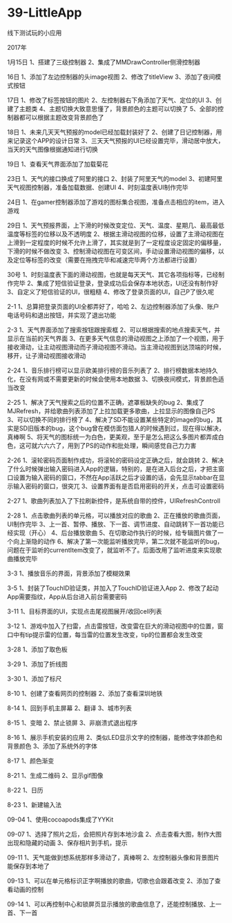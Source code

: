 # 39-LittleApp
线下测试玩的小应用

2017年

1月15日
1、搭建了三级控制器
2、集成了MMDrawController侧滑控制器

16日
1、添加了左边控制器的头image视图
2、修改了titleView
3、添加了夜间模式按钮

17日
1、修改了标签按钮的图片
2、左控制器右下角添加了天气、定位的UI
3、创建了主题类
4、主题切换大致意思懂了，背景颜色的主题可以切换了
5、全部的控制器都可以根据主题改变背景颜色了

18日
1、未来几天天气预报的model已经加载封装好了
2、创建了日记控制器，用来记录这个APP的设计日常
3、三天天气预报的UI已经设置完毕，滑动居中放大，当天的天气图像根据通知进行切换

19日
1、查看天气界面添加了加载菊花

23日
1、天气的接口换成了阿里的接口
2、封装了阿里天气的model
3、初建阿里天气视图控制器，准备加载数据、创建UI
4、时刻温度表UI制作完毕

24日
1、在gamer控制器添加了游戏的图标集合视图，准备点击相应的item，进入游戏

29日
1、天气预报界面，上下滑的时候改变定位、天气、温度、星期几、最高最低温度等标签的位移以及不透明度
2、根据主滑动视图的位移，设置了主滑动视图在上滑到一定程度的时候不允许上滑了，其实就是到了一定程度设定固定的偏移量，下滑的时候不做改变
3、控制滑动视图在可变区间，手动设置滑动视图的偏移，以及定位等标签的改变（需要在拖拽完毕和减速完毕两个方法都进行设置）

30号
1、时刻温度表下面的滑动视图，也就是每天天气、其它各项指标等，已经制作完毕
2、集成了短信验证登录，登录成功后会保存本地状态，UI还没有制作好
3、自定义了短信验证的UI，很粗糙
4、修改了登录页面的UI，自己P了很久呢

2-1
1、总算把登录页面的UI全都弄好了，哈哈
2、左边控制器添加了头像、账户电话号码和退出按钮，并实现了退出功能

2-3
1、天气界面添加了搜索按钮跟搜索框
2、可以根据搜索的地点搜索天气，并显示在当前的天气界面
3、在更多天气信息的滑动视图之上添加了一个视图，用于接收滑动，让主动视图滑动而子滑动视图不滑动。当主滑动视图到达顶端的时候，移开，让子滑动视图接收滑动

2-24
1、音乐排行榜可以显示欧美排行榜的音乐列表了
2、排行榜数据本地持久化，在没有网或不需要更新的时候会使用本地数据
3、切换夜间模式，背景颜色适当改变

2-25
1、解决了天气搜索之后的位置不正确，遮罩板缺失的bug
2、集成了MJRefresh，并给歌曲列表添加了上拉加载更多歌曲，上拉显示的图像自己PS
3、可以切换不同的排行榜了
4、解决了SD不能设置某些特定的image的bug，其实是SD旧版本的bug，这个bug曾在模仿面包猎人的时候遇到过，现在得以解决，真棒啊
5、将天气的图标统一为白色，更美观，至于是怎么把这么多图片都弄成白色，这可就六六六了，用到了PS的动作和批处理，瞬间感觉自己力力害

2-26
1、滚轮密码页面制作成功，将滚轮的密码设定正确之后，就会跳转
2、解决了什么时候弹出输入密码进入App的逻辑，特别的，是在进入后台之后，才把主窗口设置为输入密码的窗口，不然在App活跃之后才设置的话，会先显示tabbar在显示输入密码的窗口，很突兀
3、设置界面有是否启用密码的开关，点击可设置密码

2-27
1、歌曲列表加入了下拉刷新控件，是系统自带的控件，UIRefreshControll

2-28
1、点击歌曲列表的单元格，可以播放对应的歌曲
2、正在播放的歌曲页面，UI制作完毕
3、上一首、暂停、播放、下一首、调节进度、自动跳转下一首功能已经实现（开心）
4、后台播放歌曲
5、在切歌动作执行的时候，给专辑图片做了一个向上渐隐的动作
6、解决了第一次能监听播放完毕，第二次就不能监听的bug，问题在于监听的currentItem改变了，就监听不了。后面改用了监听进度来实现歌曲播放完毕

3-3
1、播放音乐的界面，背景添加了模糊效果

3-5
1、封装了TouchID验证类，并加入了TouchID验证进入App
2、修改了起动App需要指纹，App从后台进入前台需要密码

3-11
1、目标界面的UI，实现点击尾视图展开/收回cell列表

3-12
1、游戏中加入了扫雷，点击雷按钮，改变雷在巨大的滑动视图中的位置，窗口中有tip提示雷的位置，每当雷的位置发生改变，tip的位置都会发生改变

3-28
1、添加了取色板

3-29
1、添加了折线图

3-30
1、添加了标尺

8-10
1、创建了查看网页的控制器
2、添加了查看深圳地铁

8-14
1、回到手机主屏幕
2、翻译
3、城市列表

8-15
1、变暗
2、禁止锁屏
3、非崩溃式退出程序

8-16
1、展示手机安装的应用
2、类似LED显示文字的控制器，能修改字体颜色和背景颜色
3、添加了系统外的字体

8-17
1、颜色渐变

8-21
1、生成二维码
2、显示gif图像

8-22
1、日历

8-23
1、新建输入法

09-04
1、使用cocoapods集成了YYKit

09-07
1、选择了照片之后，会把照片存到本地沙盒
2、点击查看大图，制作大图出现和隐藏的动画
3、保存相片到手机，提示

09-11
1、天气能做到想系统那样多滑动了，真棒啊
2、左控制器头像和背景图片能保存到本地了

09-13
1、可以在单元格标识正字啊播放的歌曲，切歌也会跟着改变
2、添加了查看动画的控制

09-14
1、可以再控制中心和锁屏页显示播放的歌曲信息了，还能控制播放、上一首、下一首